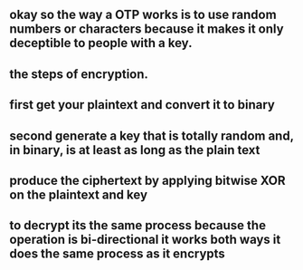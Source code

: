 <h2> okay so the way a OTP works is to use random numbers or characters because it makes it only deceptible to people with a key.</h2>
<h2> the steps of encryption. </h2>
<h2>first get your plaintext and convert it to binary</h2>
<h2>second generate a key that is totally random and, in binary, is at least as long as the plain text </h2>
<h2>produce the ciphertext by applying bitwise XOR on the plaintext and key</h2>
<h2> to decrypt its the same process because the operation is bi-directional it works both ways it does the same process as it encrypts</h2>


